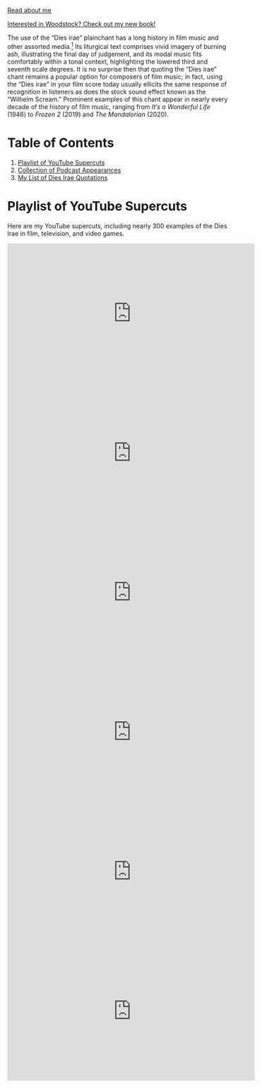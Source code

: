 <a href="./about.md">Read about me</a>

<a href="./woodstock.md">Interested in Woodstock? Check out my new book!</a>

The use of the “Dies irae” plainchant has a long history in film music and other assorted media.[^1] Its liturgical text comprises vivid imagery of burning ash, illustrating the final day of judgement, and its modal music fits comfortably within a tonal context, highlighting the lowered third and seventh scale degrees. It is no surprise then that quoting the “Dies irae” chant remains a popular option for composers of film music; in fact, using the “Dies irae” in your film score today usually ellicits the same response of recognition in listeners as does the stock sound effect known as the “Wilhelm Scream." Prominent examples of this chant appear in nearly every decade of the history of film music, ranging from _It’s a Wonderful Life_ (1946) to _Frozen 2_ (2019) and _The Mandalorian_ (2020). 

[^1]: For more, see Linda Schubert, “Plainchant in Motion Pictures: The ‘Dies Irae’ in Film Scores,” Florilegium 15 (1998): 207-229; and <a href="https://soundstudiesblog.com/2017/12/18/beyond-the-grave-the-dies-irae-in-video-game-music/">Karen Cook, "Beyond the Grave: The "Dies Irae" in Video Game Music"</a>.

# Table of Contents
1. [Playlist of YouTube Supercuts](#playlist-of-youtube-supercuts)
2. [Collection of Podcast Appearances](#collection-of-podcast-appearances)
3. [My List of Dies Irae Quotations ](#my-list-of-dies-irae-quotations)

# Playlist of YouTube Supercuts

Here are my YouTube supercuts, including nearly 300 examples of the Dies Irae in film, television, and video games. 

<iframe width="560" height="315" src="https://www.youtube.com/embed/WZEMzMwDIEk" frameborder="0" allow="accelerometer; autoplay; clipboard-write; encrypted-media; gyroscope; picture-in-picture" allowfullscreen></iframe>

<iframe width="560" height="315" src="https://www.youtube.com/embed/SDndl_YSHMo" frameborder="0" allow="accelerometer; autoplay; clipboard-write; encrypted-media; gyroscope; picture-in-picture" allowfullscreen></iframe>

<iframe width="560" height="315" src="https://www.youtube.com/embed/hZt722GVaXI" frameborder="0" allow="accelerometer; autoplay; clipboard-write; encrypted-media; gyroscope; picture-in-picture" allowfullscreen></iframe>

<iframe width="560" height="315" src="https://www.youtube.com/embed/naeVbV8cNzw" frameborder="0" allow="accelerometer; autoplay; clipboard-write; encrypted-media; gyroscope; picture-in-picture" allowfullscreen></iframe>

<iframe width="560" height="315" src="https://www.youtube.com/embed/CB6xhqeE244" frameborder="0" allow="accelerometer; autoplay; clipboard-write; encrypted-media; gyroscope; picture-in-picture" allowfullscreen></iframe>

<iframe width="560" height="315" src="https://www.youtube.com/embed/SUAzu31fEbo" frameborder="0" allow="accelerometer; autoplay; clipboard-write; encrypted-media; gyroscope; picture-in-picture" allowfullscreen></iframe>

<iframe width="560" height="315" src="https://www.youtube.com/embed/IbgGT7J7z6k" frameborder="0" allow="accelerometer; autoplay; clipboard-write; encrypted-media; gyroscope; picture-in-picture" allowfullscreen></iframe>

<iframe width="560" height="315" src="https://www.youtube.com/embed/IcsCY3A6tm0" title="YouTube video player" frameborder="0" allow="accelerometer; autoplay; clipboard-write; encrypted-media; gyroscope; picture-in-picture" allowfullscreen></iframe>

<iframe width="560" height="315" src="https://www.youtube.com/embed/nQoFwgcP9V4" title="YouTube video player" frameborder="0" allow="accelerometer; autoplay; clipboard-write; encrypted-media; gyroscope; picture-in-picture" allowfullscreen></iframe>

<iframe width="560" height="315" src="https://www.youtube.com/embed/sfKEQHKcjzk" title="YouTube video player" frameborder="0" allow="accelerometer; autoplay; clipboard-write; encrypted-media; gyroscope; picture-in-picture" allowfullscreen></iframe>

<iframe width="560" height="315" src="https://www.youtube.com/embed/k6gShDg9lcw" title="YouTube video player" frameborder="0" allow="accelerometer; autoplay; clipboard-write; encrypted-media; gyroscope; picture-in-picture" allowfullscreen></iframe>

<iframe width="560" height="315" src="https://www.youtube.com/embed/DL-e-ZiB86Q" title="YouTube video player" frameborder="0" allow="accelerometer; autoplay; clipboard-write; encrypted-media; gyroscope; picture-in-picture" allowfullscreen></iframe>

<iframe width="560" height="315" src="https://www.youtube.com/embed/P7rxHL2h2do" title="YouTube video player" frameborder="0" allow="accelerometer; autoplay; clipboard-write; encrypted-media; gyroscope; picture-in-picture" allowfullscreen></iframe>

<iframe width="560" height="315" src="https://www.youtube.com/embed/LGamO1Lp4nA" title="YouTube video player" frameborder="0" allow="accelerometer; autoplay; clipboard-write; encrypted-media; gyroscope; picture-in-picture" allowfullscreen></iframe>

<iframe width="560" height="315" src="https://www.youtube.com/embed/fZSedtdntKQ" title="YouTube video player" frameborder="0" allow="accelerometer; autoplay; clipboard-write; encrypted-media; gyroscope; picture-in-picture" allowfullscreen></iframe>

# Collection of Podcast Appearances

Here are the various podcast episodes on which I have appeared to talk about the Dies Irae: 

### _Why This Creepy Melody Is In So Many Movies_

*the VOX video on which I consulted and appeared as a talking head

<iframe width="560" height="315" src="https://www.youtube.com/embed/-3-bVRYRnSM" frameborder="0" allow="accelerometer; autoplay; clipboard-write; encrypted-media; gyroscope; picture-in-picture" allowfullscreen></iframe> 

<br>

### _Twenty Thousand Hertz_

<iframe width="560" height="482" scrolling="no" src="https://playlist.megaphone.fm/?e=TTH8184389203&light=true"
width="100%"></iframe>

<br>

### _Here and Now_

*a podcast version of the "National Public Radio" show

<iframe width="100%" height="124" scrolling="no" frameborder="no" src="https://player.wbur.org/hereandnow/2020/10/30/dies-irae-horror-movie-music"></iframe>

<br>

### _Star Wars Music Minute_ 

*a podcast where we nerd out about 5 minutes from _A New Hope_

<iframe title="Libsyn Player" style="border: none" src="//html5-player.libsyn.com/embed/episode/id/21540893/height/90/theme/custom/thumbnail/yes/direction/forward/render-playlist/no/custom-color/474046/" height="90" width="100%" scrolling="no"  allowfullscreen webkitallowfullscreen mozallowfullscreen oallowfullscreen msallowfullscreen></iframe>

<br>

### _Star Wars Music Minute_

*a podcast where we nerd out about 5 minutes from _SOLO_ 

<iframe title="Libsyn Player" style="border: none" src="//html5-player.libsyn.com/embed/episode/id/23896044/height/90/theme/custom/thumbnail/yes/direction/forward/render-playlist/no/custom-color/474046/" height="90" width="100%" scrolling="no"  allowfullscreen webkitallowfullscreen mozallowfullscreen oallowfullscreen msallowfullscreen></iframe>

<br>

## Email me with any additions to my list!


<body>
  <form
        name="input" 
        action="https://formspree.io/f/xrgjadad" 
        method="POST"
        style="border: 3px solid green; width:50%"
>
    <div style="padding:10px;">
      <label style="width:100%">
        Your email:
      </label>
      <input type="email" name="email">
    </div>
    <div style="padding:10px">
      <label style="width:100%">
        Your message:
      </label>
      <textarea name="message"></textarea>
    </div>
  <!-- your other form fields go here -->
    <input type="hidden" name="_subject" value="New query submitted" />
    <input type="hidden" name="_next" value="https://ruchibahl18.github.io/superlazycoder.github.io/thanks" />
    <div style="display:flex;width:100%;justify-content:center;padding:10px">
      <input type="submit" value="Send" />
    </div>
  
  
  </form>
</body>

<br> 

# My List of Dies Irae Quotations

| Film | Year | Composer | Time Stamp | Type |
| ---- | ---- | -------- | ---------- | ---- |
| _Metropolis_ | 1927 | Gottfried Huppertz | 0:32:34 | 1 |
| _Sunrise: A Song of Two Humans_ | 1972 | Hugo Riesenfeld | 1:19:20 | 3 |
| _Day of Wrath_ | 1943 | Poul Schierbeck | 0:00:01 | 1 |
| _Know Your Enemy: Japan_ | 1945 | Dmitri Tiomkin | 0:24:57 | 1 |
| _It's a Wonderful Life_ | 1946 | Dmitri Tiomkin | 0:25:15 | 1-3 |
| _Angel on My Shoulder_ | 1946 | Dmitri Tiomkin | 0:13:00 | 1 |
| _Young Bess_ | 1953 | Miklós Rózsa | 0:27:48 | 1 |
| _I Confess_ | 1953 | Dmitri Tiomkin | 0:01:55 | 1 |
| _The Sheep Has Five Legs_ | 1954 | Georges Van Parys | 0:15:25 | 2 |
| _Garden of Evil_ | 1954 | Bernard Herrmann | 0:28:00 | 1 |
| _On the Waterfront_ | 1954 | Leonard Bernstein | 1:33:20 | 2 |
| _Between Heaven and Hell_ | 1956 | Hugo Friedhofer | 0:00:30 | 1 |
| _Sleeping Beauty_ | 1957 | Jack Lawrence & Sammy Fain | 0:30:00 | 3 |
| _The Seventh Seal_ | 1957 | Erik Nodren | 00:08:00 | 2 |
| _The Screaming Skull_ | 1958 | Ernst Gold | 0:02:02 | 1 |
| _The Return of Dracula_ | 1958 | Gerald Fried | 0:00:14 | 1 |
| _Compulsion_ | 1959 | Lionel Newman | 1:03:20 | 1 |
| _Some Like It Hot_ | 1959 | Adolph Deutsch | 1:58:01 | 2 |
| _Fall of the House of Usher_ | 1960 | Les Baxter | 1:08:11 | 1 |
| _The Unforgiven_ | 1960 | Dmitri Tiomkin | 1:16:42 | 2 |
| _Psycho_ | 1960 | Bernard Herrmann | 0:11:50 | 3 |
| _El Cid_ | 1961 | Miklós Rózsa | 1:34:23 | 1 |
| _The Great Escape_ | 1963 | Elmer Bernstein | 02:11:15 | 2 |
| _Jason and the Argonauts_ | 1963 | Bernard Herrmann | 1:37:00 | 1 |
| _The Jar_ | 1964 | Bernard Herrmann | 0:09:59 | 1 |
| _Becket_ | 1964 | Laurence Rosenthal | 0:03:40 | 1 |
| _I Malamando_ | 1964 | Ennio Morricone | 1:15:50 | 1 |
| _Fists in the Pocket_ | 1965 | Ennio Morricone | 0:00:01 | 2 |
| _Nightmare Castle_ | 1965 | Ennio Morricone | 0:25:30 | 1 |
| _The Bible: In the Beginning_ | 1966 | Toshiro Mayuzumi | 0:27:50 | 1 |
| _War and Peace_ | 1966 | Vyacheslav Ovchinnikov | 1:44:39 | 1 |
| _Escalation_ | 1968 | Ennio Morricone | 0:00:00 | 1 |
| _Dracula has Risen from the Grave_ | 1968 | James Bernard | 0:13:25 | 1B |
| _The Strange Vice of Mrs. Wardh_ | 1971 | Nora Orlandi | 0:28:46 | 1B |
| _Lust for a Vampire_ | 1971 | Harry Robinson | 0:50:15 | 1 |
| _A Clockwork Orange_ | 1971 | Wendy Carlos | 00:01:00 | 1 | 
| _Mephisto Waltz_ | 1971 | Jerry Goldsmith | 00:00:31 | 1 |
| _The Devils_ | 1971 | Peter Maxwell Davies | 0:06:21 | 1 | 
| _Vampire Circus_ | 1972 | David Whitaker | 0:49:12 | 1 |
| _The Vault of Horror_ | 1973 | Douglas Gamley | 0:00:06 | 1 |
| _Le Trio Infernal_ | 1974 | Ennio Morricone | 1:06:20 |1B |
| _From Beyond the Grave_ | 1974 | Douglas Gamley | 00:00:38 | 1 |
| _The Devil is a Woman_ | 1974 | Ennio Morricone | 0:00:54 | 1 |
| _The Omen_ | 1976 | Jerry Goldsmith | 0:00:08 | 1 |
| _Obsession_ | 1976 | Bernard Herrmann | 0:52:06 | 1 |
| _The Car_ | 1977 | Leonard Rosenman | 00:00:17 | 1 |
| _A New Hope_ | 1977 | John Williams | 00:40:15 | 1 |
| _Close Encounters of the Third Kind_ | 1977 | John Williams | 00:44:12 | 1 |
| _Superman_ | 1978 | John Williams | 0:12:36 | 3 |
| _Cruise Into Terror_ | 1978 | Gerald Fried | 0:01:00 | 1 |
| _The Medusa Touch_ | 1978 | Michael J. Lewis | 1:41:06 | 2 |
| _Alien_ | 1979 | Jerry Goldsmith | 01:53:30 | 2 | 
| _The Killer Nun_ | 1979 | Alessandro Alessandroni | 0:00:01 | 1 | 
| _Moonraker_ | 1979 | John Barry | 0:32:30 | 3 | 
| _The Shining_ | 1980 | Wendy Carlos | 00:00:00 | 1 | 
| _Heavy Metal_ | 1981 | Elmer Bernstein | 1:10:48 | 2 | 
| _Conan the Barbarian_ | 1982 | Basil Poledouris | 01:51:13 | 1 |
| _Superstition_ | 1982 | David Gibney | 0:04:05 | 1 | 
| _Top Secret!_ | 1984 | Maurice Jarre | 0:32:17 | 1 | 
| _Poltergeist_ | 1982 | Jerry Goldsmith | 01:44:01 | 2 |
| _Mishima: A Life in Four Chapters_ | 1985 | Philip Glass | 00:35:15 | 3 |
| _Legend_ | 1985 | Tangerine Dream | 0:21:14 | 2 |
| _Friday the 13th: A New Beginning_ | 1985 | Henry Manfredini | 00:01:59 | 2 |
| _Back to the Future_ | 1985 | Alan Silvestri | 1:07:25 | 2 |
| _Friday the 13th: Part VI, Jason Lives_ | 1986 | Henry Manfredini | 00:04:15 | 2 | 
| _Big Trouble in Little China_ | 1986 | John Carpenter/Alan Howarth | 00:11:11 | 1 | 
| _The Mission_ | 1986 | Ennio Morricone | 00:32:56 | 1 |
| _Ferris Bueller's Day Off_ | 1986 | Ira Newborn | 00:00:08 | 2 |
| _Empire of the Sun_ | 1987 | John Williams | 0:30:00 | 3 |
| _Friday the 13th: Part VII, The New Blood_ | 1988 | Henry Manfredini | 00:15:03 | 1-2 | 
| _Predator_ | 1987 | Alan Silvestri | 1:15:00 | 2b |
| _The Accidental Tourist_ | 1988 | John Williams | 1:54:33 | 2 | 
| _Willow_ | 1988 | James Horner | 1:24:20 | 2 |
| _Murder She Wrote S5E13_ | 1989 | David Bell | 0:13:00 | 1 |
| _Quantam Leap S2E11_ | 1989 | Mike Post | 0:42:01 | 2 |
| _Batman_ | 1989 | Danny Elfman | 1:13:33 | 3 |
| _Dead Poets Society_ | 1989 | Maurice Jarre | 0:35:00 |  3 |
| _Home Alone_ | 1990 | John Williams | 00:06:58 | 1 |
| _Gremlins 2_ | 1990 | Jerry Goldsmith | 01:34:48 | 2 |
| _The Witches_ | 1990 | Stanley Myers | 0:28:00 | 1 |
| _Maniac Cop 2_ | 1990 | Jay Chattaway | 1:17:51 | 2 |
| _Presumed Innocent_ | 1990 | John Williams | 0:45:19 | 2 | 
| _Beauty and the Beast_ | 1991 | Alan Mencken | 0:10:25 | 2b |
| _Sleeping with the Enemy_ | 1991 | Jerry Goldsmith | 1:25:20 | 1 |
| _Batman Returns_ | 1992 | Danny Elfman | 00:12:15 | 1 |
| _Jurassic Park_ | 1993 | John Williams | 01:18:30 | 1 | 
| _The Nightmare Before Christmas_ | 1993 | Danny Elfman | 0:15:35 | 1 |
| _Demolition Man_ | 1993 | Eliot Goldenthal | 00:00:27 | 2 | 
| _Batman: Mask of the Phantasm_ | 1993 | Shirley Walker | 0:02:00 | 2 |
| _Needful Things_ | 1993 | Patrick Doyle | 1:40:20 | 1 |
| _The Lion King_ | 1994 | Hans Zimmer | 0:37:25 | 1 |
| _Highlander III: The Sorcerer_ | 1994 | J. Peter Robinson | 0:32:10 | 2 |
| _Tales from the Dark Side_ | 1994 | Bill Frisell | 0:00:01 | 3b |
| _Crimson Tide_ | 1995 | Hans Zimmer | 01:30:00 | 1 |
| _Nixon_ | 1995 | John Williams | 0:05:39 | 2 |
| _The Quick and the Dead_ | 1995 | Alan Silvestri | 1:03:14 | 2 | 
| _Independence Day_ | 1996 | David Arnold | 1:06:42 | 2 |
| _The Rock_ | 1996 | Smith/Zimmer | 0:20:26 | 1 |
| _The Hunchback of Notre Dame_ | 1996 | Alan Mencken | 0:03:38 | 1 |
| _Mars Attacks_ | 1996 | Danny Elfman | 00:02:41 | 2 |
| _A Time to Kill_ | 1996 | Elliot Goldenthal | 0:49:20 | 1 |
| _Sleepers_ | 1996 | John Williams | 2:22:00 | 3 |
| _Faceoff_ | 1997 | John Powell | 0:07:00 | 2b |
| _Scream 2_ | 1997 | Marco Beltrami | 0:40:07 | 2 |
| _Buffy the Vampire Slayer S1E2_ | 1997 | Walter Murphy | opening titles | 1 |
| _I Know What You Did Last Summer_ | 1997 | John Debney | 0:25:25 | 3 |
| _Amistad_ | 1997 | John Williams | 0:17:01 | 2 |
| _Deep Space 9 S5E19_ | 1997 | Jay Chattaway | 0:25:25 | 3 |
| _Mulan_ | 1998 | Jerry Goldsmith | 0:55:54 | 2 |
| _Urban Legend_ | 1998 | Christopher Young | 01:18:37 | 3 |
| _Armageddon_ | 1998 | Trevor Rabin | 0:24:57 | 2 |
| _Star Trek: Deep Space 9 S7E10_ | 1998 | Jay Chattaway | 0:09:55 | 3 |
| _Shakespeare in Love_ | 1998 | Stephen Warbeck | 0:00:57 | 3 |
| _The Thirteenth Floor_ | 1999 | Harald Kloser | 1:14:08 | 2 |
| _The Bone Collector_ | 1999 | Craig Armstrong | 01:48:59 | 2 |
| _The Sixth Sense_ | 1999 | James Newton Howard | 0:15:40 | 2 |
| _End of Days_ | 1999 | John Debney | 00:00:01 | 1 |
| _The Messenger: The Joan of Arc Story_ | 1999 | Èric Serra | 2:31:00 | 3 |
| _The World Is Not Enough_ | 1999 | David Arnold | 1:53:51 | 2 |
| _The Road to El Dorado_ | 2000 | Hans Zimmer & John Powell | 0:08:32 | 1 |
| _Gladiator_ | 2000 | Hans Zimmer & Lisa Gerrard | 2:29:00 | 1 |
| _Shrek_ | 2001 | Harry Gregson-Williams/John Powell | 00:41:30 | 2 |
| _South Park S5E6_ | 2001 | Scott Nickoley | 0:19:38 | 3 |
| _Harry Potter & The Sorcerer's Stone_ | 2001 | John Williams | 2:08:27 | 3 |
| _Artifical Intelligence_ | 2001 | John Williams | 1:55:50 | 3 | 
| _Attack of the Clones_ | 2002 | John Williams | 01:24:33 | 1 |
| _Harry Potter and the Chamber of Secrets_ | 2002 | John Williams | 01:49:15 | 1 |
| _The Ring_ | 2002 | Hans Zimmer | 00:21:45 | 1 |
| _Signs_ | 2002 | James Newton Howard | 1:06:51 | 3 |
| _Irreversible_ | 2002 | Thomas Bangalter | 0:01:00 | 1 |
| _Gangs of New York_ | 2002 | Elmer Bernstein | (rejected) | 1 |
| _Who Wants to Be a Millionaire_ | 2002 | Keith & Michael Strachan | 0:13:13 | 3 |
| _The Texas Chainsaw Massacre_ | 2003 | Steve Jablonsky | 1:10:53 | 3 | 
| _Looney Tunes: Back in Action_ | 2003 | Jerry Goldsmith | 1:05:56 | 1 | 
| _The Matrix Reloaded_ | 2003 | Don Davis | 01:12:12 | 2 |
| _The Matrix Revolutions_ | 2003 | Don Davis | 1:57:20 | 2 |
| _Kill Bill Vol. 2_ | 2004 | sample of "The Strange Vice of Mrs. Wardh" | 0:23:20 | 1B |
| _Lost S1E22_ | 2004 | Michael Giacchino | 00:30:06 | 2 |
| _Team America: World Police_ | 2004 | Harry Gregson-Williams | 1:06:00 | 2 |
| _E.R. S10E18_ | 2004 | Martin Davich | 0:20:20 | 3 | 
| _Timesplitters--Future Perfect_ | 2005 | Graeme Norgate | main titles | 2 | 
| _War of the Worlds_ | 2005 | John Williams | 00:49:49 | 2 | 
| _Clerks 2_ | 2006 | James L. Venable | 0:41:35 | 1 | 
| _Death Note S1E19_ | 2006 | Yoshihisa Hirano | 00:18:00 | 2 | 
| _Pirates of the Caribbean 3: At World's End_ | 2007 | Hans Zimmer | 02:34:00 | 3 | 
| _Perfume: The Story of a Murderer_ | 2006 | Reinhold Heil | 0:14:23 | 3 |
| _The Illusionist_ | 2006 | Philip Glass | 0:24:17 | 3 | 
| _The Bucket List_ | 2007 | Marc Shaiman | 0:06:23 | 2B |
| _Indiana Jones and the Kingdom of the Crystal Skull_ | 2008 | John Williams | 00:04:18 | 1 |
| _Sweeney Todd: Demon Barber of Fleet Street_ | 2007 | Stephen Sondheim | 1:13:39 | 3-2 |
| _Bones S3E13_ | 2008 | Peter Himmelman | 0:24:38 | 1 |
| _Angels and Demons_ | 2009 | Hans Zimmer | 01:57:31 | 2 |
| _Bolt_ | 2008 | John Powell | 1:22:38 | 3 |
| _Terminator Salvation_ | 2009 | Danny Elfman | 0:59:42 | 3 |
| _Transformers: Revenge of the Fallen_ | 2009 | Steve Jablonsky | 1:43:52 | 3B |
| _Drag Me to Hell_ | 2009 | Christopher Young | 1:29:33 | 3 | 
| _Fantastic Mr. Fox_ | 2009 | Alexandre Desplat | 0:58:29 | 3 |
| _Don't Be Afraid of the Dark_ | 2010 | Marco Beltrami | 0:31:17 | 2 | 
| _LOST S6E1_ | 2010 | Michael Giacchino | 0:22:50 | 2 |
| _Predators_ | 2010 | John Debney | 1:17:16 | 3 |
| _Mission Impossible 4: Ghost Protocol_ | 2011 | Michael Giacchino | 00:29:59 | 1 |
| _Pirates of the Caribbean 4: On Stranger Tides_ | 2011 | Hans Zimmer | 01:55:00 | 1 | 
| _Thor_ | 2011 | Patrick Doyle | 00:57:31 | 1 |
| _Kung Fu Panda 2_ | 2011 | Zimmer/Powell | 1:02:39 | 3 | 
| _Harry Potter and the Deathly Hallows, part 2_ | 2011 | Alexandre Desplat | 0:55:00 | 3 |
| _Wreck It Ralph_ | 2012 | Henry Jackman | 00:25:57 | 1 |
| _The Bourne Legacy_ | 2012 | James Newton Howard | 0:01:00 | 3 |
| _Psych S6E11_ | 2012 | Adam Cohen | 0:33:19 | 1 |
| _The Best Offer_ | 2013 | Ennio Morricone | 0:13:18, 2:01:07, end titles | 2 |
| _Iron Man 3_ | 2013 | Brian Tyler | 00:24:41 | 1 |
| _The Newsroom S2E7_ | 2013 | Johnny Klimek | 0:48:12 | 3 |
| _Game of Thrones S5E1_ | 2014 | Ramin Djiwadin | 00:22:15 | 1 |
| _Crimson Peak_ | 2015 | Fernando Velazquez | 00:00:00 | 1 |
| _Glitch S1E3_ | 2015 | Cornel Wilczeck | 00:50:00 | 2 |
| _Terminator Genisys_ | 2015 | Lorne Balfe | 1:27:03 | 3b |
| _10 Cloverfield Lane_ | 2016 | Bear McCreary | 00:00:00 | 1 |
| _Colossal_ | 2016 | Bear McCreary | 01:38:11 | 1 |
| _Rogue One_ | 2016 | Michael Giacchino | 01:12:48 | 1 |
| _Game of Thrones S6E5_ | 2016 | Ramin Djawadi | 0:13:00 | 1 |
| _Star Trek Beyond_ | 2016 | Michael Giacchino | 1:28:08 | 3 |
| _Dead by Daylight_ | 2016 | Michael April | main menu | 2 |
| _Dr. Strange_ | 2016 | Michael Giacchino | 1:35:36 | 2 |
| _Doctor Who: The Return of Mysterio S10_ | 2016 | Murray Gold | 0:36:19 | 2 |
| _Pirates of the Caribbean 5: Dead Men Tell No Tales_ | 2017 | Geoff Zanelli | 00:10:30 | 1 |
| _The Good Place S1E11_ | 2017 | David Schwartz | 00:23:42 | 1 |
| _Justice League_ | 2017 | Danny Elfman | 0:25:25 | 3 |
| _Survivor S35E9_ | 2017 | David Vanacore | 0:20:50 | 3 |
| _The Scariest Story Ever Told: A Mickey Mouse Spooktacular_ | 2017 | Christopher Willis | 0:07:14 | 2 |
| _Final Space S1E1_ | 2018 | Shelby Merry | opening titles | 3 |
| _The Spy Gone North_ | 2018 | Yeong-wook Jo | 01:04:40 | 1 |
| _Avengers: Infinity War_ | 2018 | Alan Silvestri | 0:33:52 | 1 |
| _Ready Player One_ | 2018 | Alan Silvestri | 00:57:51 | 2 |
| _Star Wars Rebels S4E11_ | 2018 | Kevin Kiner | 00:02:26 | 2 |
| _Star Wars Rebels S4E13_ | 2018 | Kevin Kiner | 00:14:28 | 2 |
| _Solo: A Star Wars Story_ | 2018 | John Powell | 0:48:39 | 2 |
| _Stranger Things S3E8_ | 2019 | Michael Stein & Kyle Dixon | 0:41:15 | 2 |
| _Fruits Basket S2E21_ | 2019 | Taku Kishimoto | 0:13:17 | 2 |
| _Eli_ | 2019 | Bear McCreary | 1:19:52 | 1 |
| _1BR_ | 2019 | Ronen Landa | 0:27:00 | 3 |
| _Doctor Sleep_ | 2019 | The Newton Brothers | 2:18:33 | 2 |
| _Frozen 2_ | 2019 | Christophe Beck | 0:16:40 | 2 |
| _Succession S2E10_ | 2019 | Nicholas Britell | 1:09:00 | 2 |
| _Toy Story_ | 2019 | Randy Newman | 1:15:20 | 2 |
| _Christmas Prince: The Royal Baby_ | 2019 | Zack Ryan | 0:59:38 | 3 |
| _Fargo S4E7_ | 2020 | Jeff Russo | 0:25:31 | 3 |
| _Onward_ | 2020 | Jeff & Mychael Danna | 1:06:00 | 2 |
| _Westworld S3E5_ | 2020 | Ramin Djawadi | 0:47:14 | 2 |
| _Cursed S1E4_ | 2020 | Jeff Russo | 0:06:47 | 2 |
| _Fantasy Island_ | 2020 | Bear McCreary | 1:18:13 | 3 |
| _The Flight Attendant S1E8_ | 2020 | Blake Neely | 0:39:12 | 3 |
| _The Mandalorian Chapter 16_ | 2020 | Ludwig Göransson | 0:34:20 | 3 |
| _The Empty Man_ | 2020 | Christopher Young & Lustmord | 1:24:28 | 3 |
| _Deamon Slayer: Mugen Train_ | 2020 | Kajiura/Shiina | 1:30:00 | 2 |
| _Loki S1E5_ | 2021 | Natalie Holt | 0:25:09 | 2 |
| _Fear Street: 1994_ | 2021 | Marco Beltrami & M. Trumpp | 0:53:47 | 2 |
| _Fear Street: 1666_ | 2021 | Marco Beltrami & M. Trumpp | 0:53:47 | 2 |
| _Reminiscence_ | 2021 | Ramin Djawadi | 0:03:28 | 2 |
| _Star Wars: Visions S1E4_ | 2021 | Kevin Penkin | 0:14:50 | 2 |
| _White Lotus S1E1_ | 2021 | Cristobal Tapia de Veer | main titles | 3 |
|_Last Night in Soho_ | 2021 | Dies Irae is Diegetic | 1:30:00 | 2 |
| _No Time To Die_ | 2021 | Dies Irae is Diegetic | 0:20:21 | 2 |
| _Gunpowder Milkshake_ | 2021 | Frank Ilfman | 1:31:46 | 3 |
| _Ragnorak S2E3_ | 2021 | Halfdan E | 0:36:45 | 1b |
| _Squid Game S1E3_ | 2021 | Jaeil Jung | 0:01:00 | 3 |
| _Wheel of Time S1E2_ | 2021 | Lorne Balfe | 0:03:18 | 2 |
| _Falcon and the Winter Soldier_ | 2021 | Henry Jackman | 0:02:08 | 2/3 |
| _Shang-Chi & the Legend of the 10 Rings_ | 2021 | Joel P West | 0:06:40 | 3 |
| _Arcane S1E7_ | 2021 | Dies Irae is Diegetic | 0:31:30 | 2 |
| _Benedetta_ | 2021 | Anne Dudley | 1:29:00 | 1 |
| _Nightmare Alley_ | 2021 | Nathan Johnson | 1:40:40 | 3 |
| _Ghosts S1E4_ | 2021 | Jeff Cardoni | 0:07:20 | 2 |
| _Cheer S2E5_ | 2022 | Joseph Minadeo | 0:10:18 | 1 |
| _Flight Attendant S2E2_ | 2022 | Blake Neely | 0:31:18 | 3 |
| _Inventing Anna S1E3_ | 2022 | Bowers/Charles | 0:19:14 | 3 |
| _Moon Knight S1E3_ | 2022 | Hesham Nazih | 0:03:54 | 2 |
| _Obi-Wan Kenobi_ | 2022 | Natalie Holt | 0:15:15 | 2 |
| _Stranger Things S4E5_ | 2022 | Dixon/Stein | 0:07:45 | 1 |
| _The Northman_ | 2022 | Carolan/Gainsborough | 0:02:43 | 3 |
| _Disenchanted_ | 2022 | Alan Menken | 1:23:57 | 2 |
| _Halloween Ends_ | 2022 | John & Cody Carpenter, Daniel Davies | 1:37:00 | 2 |
| _Andor S1E10_ | 2022 | Nicholas Britell | 0:31:00 | 2 |
| _Only Murders in the Building S2E6_ | 2022 | Siddhartha Khosla | 0:21:14 | 3 |
| _Wednesday S1E1_ | 2022 | Danny Elfman | 0:08:00 | 2 |


